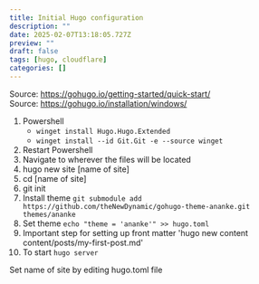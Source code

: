 ```yaml
---
title: Initial Hugo configuration
description: ""
date: 2025-02-07T13:18:05.727Z
preview: ""
draft: false
tags: [hugo, cloudflare]
categories: []
---
```

Source: https://gohugo.io/getting-started/quick-start/  
Source: https://gohugo.io/installation/windows/

1. Powershell  
   * `winget install Hugo.Hugo.Extended`
   * `winget install --id Git.Git -e --source winget`
2. Restart Powershell  
3. Navigate to wherever the files will be located
4. hugo new site [name of site]
5. cd [name of site]
6. git init
7. Install theme `git submodule add https://github.com/theNewDynamic/gohugo-theme-ananke.git themes/ananke`
8. Set theme `echo "theme = 'ananke'" >> hugo.toml`
9. Important step for setting up front matter  'hugo new content content/posts/my-first-post.md'
10. To start `hugo server`

Set name of site by editing hugo.toml file